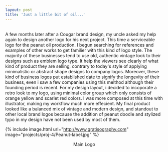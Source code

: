 ```yaml
---
layout: post
title: 'Just a little bit of oil...'
---
```


<br>A few months later after a Cougar brand design, my uncle asked my help again to design another logo for his next project. This time a serviceable logo for the peanut oil production. I begun searching for references and examples of other works to get familier with this kind of logo style. The majority of these businesses tend to use old, authentic vintage look to their designs such as emblem logo type. It help the viewers see clearly of what kind of product they are selling, contrary to today's style of applying minimalistic or abstract shape designs to company logos. Moreover, these kind of business logos put established date to signify the longevity of their business, even i saw a few companies using this melthod although their founding period is recent. For my design layout, i decided to incoporate a retro look to my logo, using minimal color group which only consists of orange yellow and scarlet red colors. I was more composed at this time with illustrator, making my workflow much more effecient. My final product looked like a balanced mix of vintage and modern design, and standout to other local brand logos because the addition of peanut doodle and stylized typo in my design have not been used by most of them.

{% include image.html url="http://www.gratisography.com" image="projects/proj-4/Peanut-label.jpg" %}
<p style="text-align: center">Main Logo</p>
